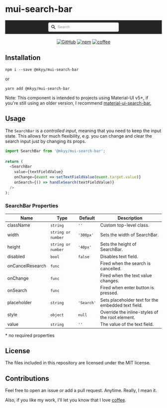 # mui-search-bar

![](demo.gif)

<div align='center'>

[![GitHub](https://img.shields.io/github/license/mkyy/mui-search-bar?style=plastic)](https://github.com/mkyy/mui-search-bar 'View this project on GitHub')
[![npm](https://img.shields.io/npm/v/@mkyy/mui-search-bar?style=plastic)](https://www.npmjs.com/package/@mkyy/mui-search-bar 'View this project on npm')
[![coffee](https://img.shields.io/badge/buy%20me%20a-coffee-brown?style=plastic)](https://ko-fi.com/maiky 'Buy me a coffee')

</div>

## Installation

```shell
npm i --save @mkyy/mui-search-bar
```

or

```shell
yarn add @mkyy/mui-search-bar
```

Note: This component is intended to projects using Material-UI v5+, if you're still using an older version, I recommend [material-ui-search-bar.](https://github.com/TeamWertarbyte/material-ui-search-bar)

## Usage

The `SearchBar` is a _controlled input_, meaning that you need to keep the input state. This allows for much flexibility, e.g. you can change and clear the search input just by changing its props.

```js
import SearchBar from '@mkyy/mui-search-bar';

return (
  <SearchBar
    value={textFieldValue}
    onChange={event => setTextFieldValue(event.target.value)}
    onSearch={() => handleSearch(textFieldValue)}
  />
);
```

### SearchBar Properties

| Name             | Type               | Default    | Description                                        |
| ---------------- | ------------------ | ---------- | -------------------------------------------------- |
| className        | `string`           | `''`       | Custom top-level class.                            |
| width            | `string or number` | `'300px'`  | Sets the width of SearchBar.                       |
| height           | `string or number` | `'40px'`   | Sets the height of SearchBar.                      |
| disabled         | `bool`             | `false`    | Disables text field.                               |
| onCancelResearch | `func`             |            | Fired when the search is cancelled.                |
| onChange         | `func`             |            | Fired when the text value changes.                 |
| onSearch         | `func`             |            | Fired when enter button is pressed.                |
| placeholder      | `string`           | `'Search'` | Sets placeholder text for the embedded text field. |
| style            | `object`           | `null`     | Override the inline-styles of the root element.    |
| value            | `string`           | `''`       | The value of the text field.                       |

\* no required properties

## License

The files included in this repository are licensed under the MIT license.

## Contributions

Feel free to open an issue or add a pull request. Anytime. Really, I mean it.

Also, if you like my work, I'll let you know that I love [coffee](https://ko-fi.com/maiky).
